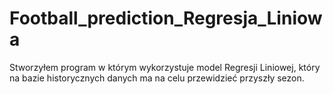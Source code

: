 # Football_prediction_Regresja_Liniowa
Stworzyłem program w którym wykorzystuje model Regresji Liniowej, który na bazie historycznych danych ma na celu przewidzieć przyszły sezon.
